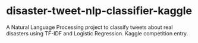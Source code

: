 # disaster-tweet-nlp-classifier-kaggle
A Natural Language Processing project to classify tweets about real disasters using TF-IDF and Logistic Regression. Kaggle competition entry.
